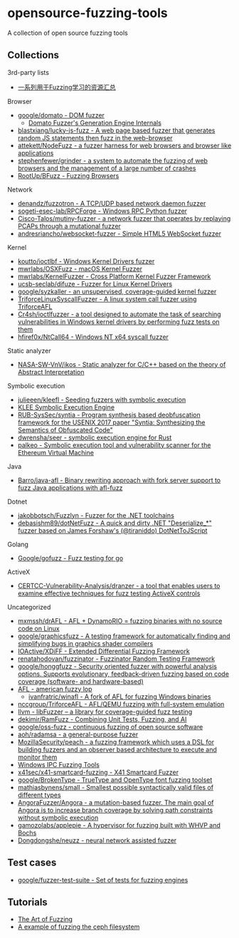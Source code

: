 # opensource-fuzzing-tools

A collection of open source fuzzing tools

## Collections

3rd-party lists

* [一系列用于Fuzzing学习的资源汇总](http://www.freebuf.com/articles/rookie/169413.html)

Browser

* [google/domato - DOM fuzzer](https://github.com/google/domato)
  * [Domato Fuzzer's Generation Engine Internals](https://www.sigpwn.io/blog/2018/4/14/domato-fuzzers-generation-engine-internals)
* [blastxiang/lucky-js-fuzz - A web page based fuzzer that generates random JS statements then fuzz in the web-browser](https://github.com/blastxiang/lucky-js-fuzz)
* [attekett/NodeFuzz - a fuzzer harness for web browsers and browser like applications](https://github.com/attekett/NodeFuzz)
* [stephenfewer/grinder - a system to automate the fuzzing of web browsers and the management of a large number of crashes](https://github.com/stephenfewer/grinder)
* [RootUp/BFuzz - Fuzzing Browsers](https://github.com/RootUp/BFuzz)

Network

* [denandz/fuzzotron - A TCP/UDP based network daemon fuzzer](https://github.com/denandz/fuzzotron)
* [sogeti-esec-lab/RPCForge - Windows RPC Python fuzzer](https://github.com/sogeti-esec-lab/RPCForge)
* [Cisco-Talos/mutiny-fuzzer - a network fuzzer that operates by replaying PCAPs through a mutational fuzzer](https://github.com/Cisco-Talos/mutiny-fuzzer)
* [andresriancho/websocket-fuzzer - Simple HTML5 WebSocket fuzzer](https://github.com/andresriancho/websocket-fuzzer)

Kernel

* [koutto/ioctlbf - Windows Kernel Drivers fuzzer](https://github.com/koutto/ioctlbf)
* [mwrlabs/OSXFuzz - macOS Kernel Fuzzer](https://github.com/mwrlabs/OSXFuzz)
* [mwrlabs/KernelFuzzer - Cross Platform Kernel Fuzzer Framework](https://github.com/mwrlabs/KernelFuzzer)
* [ucsb-seclab/difuze - Fuzzer for Linux Kernel Drivers](https://github.com/ucsb-seclab/difuze)
* [google/syzkaller - an unsupervised, coverage-guided kernel fuzzer](https://github.com/google/syzkaller/)
* [TriforceLinuxSyscallFuzzer - A linux system call fuzzer using TriforceAFL](https://github.com/nccgroup/TriforceLinuxSyscallFuzzer)
* [Cr4sh/ioctlfuzzer - a tool designed to automate the task of searching vulnerabilities in Windows kernel drivers by performing fuzz tests on them](https://github.com/Cr4sh/ioctlfuzzer)
* [hfiref0x/NtCall64 - Windows NT x64 syscall fuzzer](https://github.com/hfiref0x/NtCall64)

Static analyzer

* [NASA-SW-VnV/ikos - Static analyzer for C/C++ based on the theory of Abstract Interpretation](https://github.com/NASA-SW-VnV/ikos)

Symbolic execution

* [julieeen/kleefl - Seeding fuzzers with symbolic execution](https://github.com/julieeen/kleefl)
* [KLEE Symbolic Execution Engine](http://klee.github.io/)
* [RUB-SysSec/syntia - Program synthesis based deobfuscation framework for the USENIX 2017 paper "Syntia: Synthesizing the Semantics of Obfuscated Code"](https://github.com/RUB-SysSec/syntia)
* [dwrensha/seer - symbolic execution engine for Rust](https://github.com/dwrensha/seer)
* [palkeo - Symbolic execution tool and vulnerability scanner for the Ethereum Virtual Machine](https://github.com/palkeo/pakala)

Java

* [Barro/java-afl - Binary rewriting approach with fork server support to fuzz Java applications with afl-fuzz](https://github.com/Barro/java-afl)

Dotnet

* [jakobbotsch/Fuzzlyn - Fuzzer for the .NET toolchains](https://github.com/jakobbotsch/Fuzzlyn)
* [debasishm89/dotNetFuzz - A quick and dirty .NET "Deserialize_*" fuzzer based on James Forshaw's (@tiraniddo) DotNetToJScript](https://github.com/debasishm89/dotNetFuzz)

Golang

* [Google/gofuzz - Fuzz testing for go](https://github.com/Google/gofuzz)

ActiveX

* [CERTCC-Vulnerability-Analysis/dranzer - a tool that enables users to examine effective techniques for fuzz testing ActiveX controls](https://github.com/CERTCC-Vulnerability-Analysis/dranzer)

Uncategorized

* [mxmssh/drAFL - AFL + DynamoRIO = fuzzing binaries with no source code on Linux](https://github.com/mxmssh/drAFL)
* [google/graphicsfuzz - A testing framework for automatically finding and simplifying bugs in graphics shader compilers](https://github.com/google/graphicsfuzz)
* [IOActive/XDiFF - Extended Differential Fuzzing Framework](https://github.com/IOActive/XDiFF)
* [renatahodovan/fuzzinator - Fuzzinator Random Testing Framework](https://github.com/renatahodovan/fuzzinator)
* [google/honggfuzz - Security oriented fuzzer with powerful analysis options. Supports evolutionary, feedback-driven fuzzing based on code coverage (software- and hardware-based)](https://github.com/google/honggfuzz)
* [AFL - american fuzzy lop](http://lcamtuf.coredump.cx/afl/)
  * [ivanfratric/winafl - A fork of AFL for fuzzing Windows binaries](https://github.com/ivanfratric/winafl)
* [nccgroup/TriforceAFL - AFL/QEMU fuzzing with full-system emulation](https://github.com/nccgroup/TriforceAFL)
* [llvm - libFuzzer – a library for coverage-guided fuzz testing](http://llvm.org/docs/LibFuzzer.html)
* [dekimir/RamFuzz - Combining Unit Tests, Fuzzing, and AI](https://github.com/dekimir/RamFuzz)
* [google/oss-fuzz - continuous fuzzing of open source software](https://github.com/google/oss-fuzz)
* [aoh/radamsa - a general-purpose fuzzer
](https://github.com/aoh/radamsa)
* [MozillaSecurity/peach - a fuzzing framework which uses a DSL for building fuzzers and an observer based architecture to execute and monitor them](https://github.com/MozillaSecurity/peach)
* [Windows IPC Fuzzing Tools](https://www.nccgroup.trust/us/about-us/resources/windows-ipc-fuzzing-tools/)
* [x41sec/x41-smartcard-fuzzing - X41 Smartcard Fuzzer](https://github.com/x41sec/x41-smartcard-fuzzing)
* [google/BrokenType - TrueType and OpenType font fuzzing toolset](https://github.com/google/BrokenType)
* [mathiasbynens/small - Smallest possible syntactically valid files of different types](https://github.com/mathiasbynens/small)
* [AngoraFuzzer/Angora - a mutation-based fuzzer. The main goal of Angora is to increase branch coverage by solving path constraints without symbolic execution](https://github.com/AngoraFuzzer/Angora)
* [gamozolabs/applepie - A hypervisor for fuzzing built with WHVP and Bochs](https://github.com/gamozolabs/applepie)
* [Dongdongshe/neuzz - neural network assisted fuzzer](https://github.com/Dongdongshe/neuzz)

## Test cases

* [google/fuzzer-test-suite - Set of tests for fuzzing engines](https://github.com/google/fuzzer-test-suite)

## Tutorials

* [The Art of Fuzzing](https://sec-consult.com/wp-content/uploads/files/vulnlab/the_art_of_fuzzing_slides.pdf)
* [A example of fuzzing the ceph filesystem](https://github.com/hardenedlinux/Debian-GNU-Linux-Profiles/tree/master/docs/harbian_qa/fuzz_testing/syz_for_ceph)



